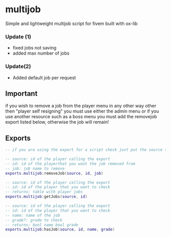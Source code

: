 # multijob
Simple and lightweight multijob script for fivem built with ox-lib

### Update (1)
- fixed jobs not saving
- added max number of jobs

### Update(2)
- Added default job per request

## Important
if you wish to remove a job from the player menu in any other way other then "player self resigning" you must use either the admin menu or if you use another resource such as a boss menu you must add the removejob export listed below, otherwise the job will remain!


## Exports

```lua
-- if you are using the export for a script check just put the source the same as the player id

-- source: id of the player calling the export
-- id: id of the playerthat you want the job removed from
-- job: job name to remove
exports.multijob:removeJob(source, id, job)

-- source: id of the player calling the export
-- id: id of the player that you want to check
-- returns: table with player jobs
exports.multijob:getJobs(source, id)

-- source: id of the player calling the export
-- id: id of the player that you want to check
-- name: name of the job
-- grade?: grade to check
-- returns: bool name bool grade
exports.multijob:hasJob(source, id, name, grade)
```
